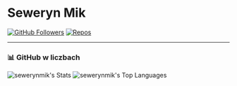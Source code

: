 # Seweryn Mik 

[![GitHub Followers](https://img.shields.io/github/followers/sewerynmik?label=Follow&style=for-the-badge)](https://github.com/sewerynmik)
[![Repos](https://img.shields.io/badge/Repositories-%E2%9C%94%EF%B8%8F-blue?style=for-the-badge)](https://github.com/sewerynmik?tab=repositories)

---

### 📊 **GitHub w liczbach**
![sewerynmik's Stats](https://github-readme-stats.vercel.app/api?username=sewerynmik&theme=radical&show_icons=true&hide_border=true&count_private=true) ![sewerynmik's Top Languages](https://github-readme-stats.vercel.app/api/top-langs/?username=sewerynmik&theme=radical&show_icons=true&hide_border=true&layout=compact)

